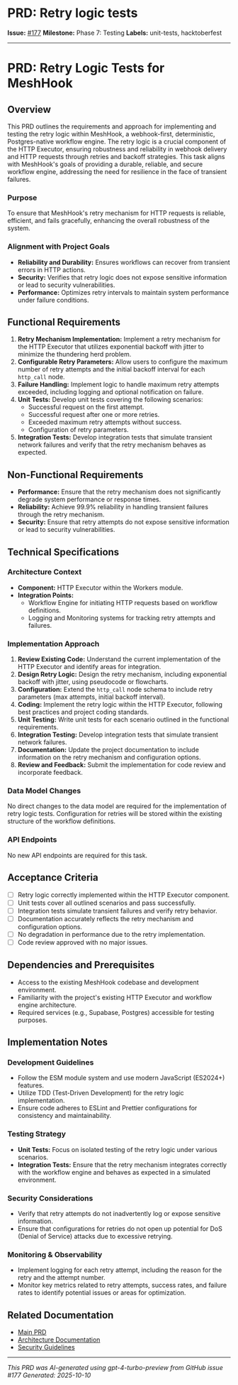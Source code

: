 # PRD: Retry logic tests

**Issue:** [#177](https://github.com/profullstack/meshhook/issues/177)
**Milestone:** Phase 7: Testing
**Labels:** unit-tests, hacktoberfest

---

# PRD: Retry Logic Tests for MeshHook

## Overview

This PRD outlines the requirements and approach for implementing and testing the retry logic within MeshHook, a webhook-first, deterministic, Postgres-native workflow engine. The retry logic is a crucial component of the HTTP Executor, ensuring robustness and reliability in webhook delivery and HTTP requests through retries and backoff strategies. This task aligns with MeshHook's goals of providing a durable, reliable, and secure workflow engine, addressing the need for resilience in the face of transient failures.

### Purpose

To ensure that MeshHook's retry mechanism for HTTP requests is reliable, efficient, and fails gracefully, enhancing the overall robustness of the system.

### Alignment with Project Goals

- **Reliability and Durability:** Ensures workflows can recover from transient errors in HTTP actions.
- **Security:** Verifies that retry logic does not expose sensitive information or lead to security vulnerabilities.
- **Performance:** Optimizes retry intervals to maintain system performance under failure conditions.

## Functional Requirements

1. **Retry Mechanism Implementation:** Implement a retry mechanism for the HTTP Executor that utilizes exponential backoff with jitter to minimize the thundering herd problem.
2. **Configurable Retry Parameters:** Allow users to configure the maximum number of retry attempts and the initial backoff interval for each `http_call` node.
3. **Failure Handling:** Implement logic to handle maximum retry attempts exceeded, including logging and optional notification on failure.
4. **Unit Tests:** Develop unit tests covering the following scenarios:
   - Successful request on the first attempt.
   - Successful request after one or more retries.
   - Exceeded maximum retry attempts without success.
   - Configuration of retry parameters.
5. **Integration Tests:** Develop integration tests that simulate transient network failures and verify that the retry mechanism behaves as expected.

## Non-Functional Requirements

- **Performance:** Ensure that the retry mechanism does not significantly degrade system performance or response times.
- **Reliability:** Achieve 99.9% reliability in handling transient failures through the retry mechanism.
- **Security:** Ensure that retry attempts do not expose sensitive information or lead to security vulnerabilities.

## Technical Specifications

### Architecture Context

- **Component:** HTTP Executor within the Workers module.
- **Integration Points:** 
  - Workflow Engine for initiating HTTP requests based on workflow definitions.
  - Logging and Monitoring systems for tracking retry attempts and failures.

### Implementation Approach

1. **Review Existing Code:** Understand the current implementation of the HTTP Executor and identify areas for integration.
2. **Design Retry Logic:** Design the retry mechanism, including exponential backoff with jitter, using pseudocode or flowcharts.
3. **Configuration:** Extend the `http_call` node schema to include retry parameters (max attempts, initial backoff interval).
4. **Coding:** Implement the retry logic within the HTTP Executor, following best practices and project coding standards.
5. **Unit Testing:** Write unit tests for each scenario outlined in the functional requirements.
6. **Integration Testing:** Develop integration tests that simulate transient network failures.
7. **Documentation:** Update the project documentation to include information on the retry mechanism and configuration options.
8. **Review and Feedback:** Submit the implementation for code review and incorporate feedback.

### Data Model Changes

No direct changes to the data model are required for the implementation of retry logic tests. Configuration for retries will be stored within the existing structure of the workflow definitions.

### API Endpoints

No new API endpoints are required for this task.

## Acceptance Criteria

- [ ] Retry logic correctly implemented within the HTTP Executor component.
- [ ] Unit tests cover all outlined scenarios and pass successfully.
- [ ] Integration tests simulate transient failures and verify retry behavior.
- [ ] Documentation accurately reflects the retry mechanism and configuration options.
- [ ] No degradation in performance due to the retry implementation.
- [ ] Code review approved with no major issues.

## Dependencies and Prerequisites

- Access to the existing MeshHook codebase and development environment.
- Familiarity with the project's existing HTTP Executor and workflow engine architecture.
- Required services (e.g., Supabase, Postgres) accessible for testing purposes.

## Implementation Notes

### Development Guidelines

- Follow the ESM module system and use modern JavaScript (ES2024+) features.
- Utilize TDD (Test-Driven Development) for the retry logic implementation.
- Ensure code adheres to ESLint and Prettier configurations for consistency and maintainability.

### Testing Strategy

- **Unit Tests:** Focus on isolated testing of the retry logic under various scenarios.
- **Integration Tests:** Ensure that the retry mechanism integrates correctly with the workflow engine and behaves as expected in a simulated environment.

### Security Considerations

- Verify that retry attempts do not inadvertently log or expose sensitive information.
- Ensure that configurations for retries do not open up potential for DoS (Denial of Service) attacks due to excessive retrying.

### Monitoring & Observability

- Implement logging for each retry attempt, including the reason for the retry and the attempt number.
- Monitor key metrics related to retry attempts, success rates, and failure rates to identify potential issues or areas for optimization.

## Related Documentation

- [Main PRD](../PRD.md)
- [Architecture Documentation](../Architecture.md)
- [Security Guidelines](../Security.md)

---

*This PRD was AI-generated using gpt-4-turbo-preview from GitHub issue #177*
*Generated: 2025-10-10*
